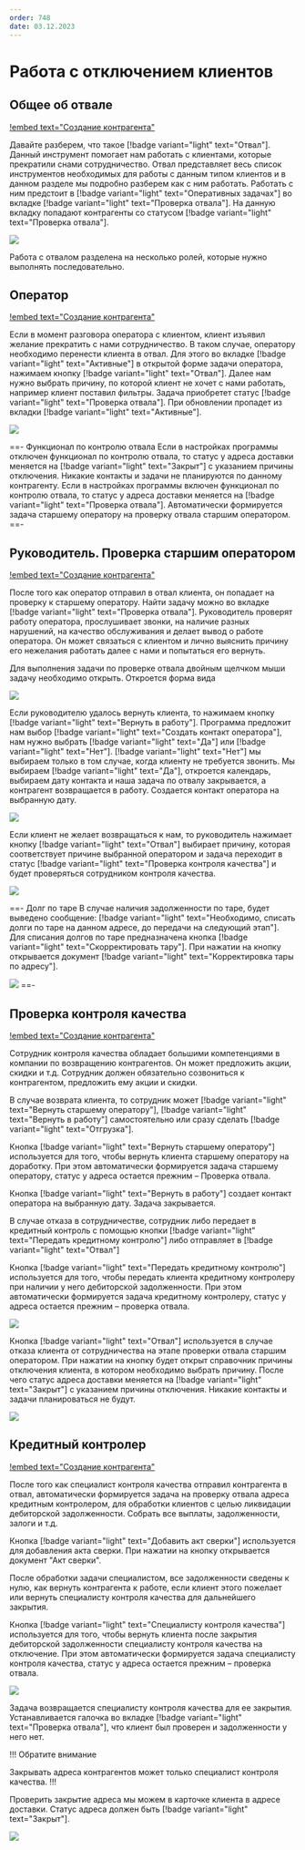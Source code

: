 ```yaml
---
order: 748
date: 03.12.2023
---
```

# Работа с отключением клиентов

## Общее об отвале

[!embed text="Создание контрагента"](https://youtu.be/CYpyPH6eNqI)

Давайте разберем, что такое [!badge variant="light" text="Отвал"]. Данный инструмент помогает нам работать с клиентами, которые прекратили снами сотрудничество. Отвал представляет весь список инструментов необходимых для работы с данным типом клиентов и в данном разделе мы подробно разберем как с ним работать. Работать с ним предстоит в [!badge variant="light" text="Оперативных задачах"] во вкладке [!badge variant="light" text="Проверка отвала"]. На данную вкладку попадают контрагенты со статусом [!badge variant="light" text="Проверка отвала"].

![](\images\руководитель\отвал.jpg)

Работа с отвалом разделена на несколько ролей, которые нужно выполнять последовательно.

## Оператор

[!embed text="Создание контрагента"](https://youtu.be/hKoRJds2-bQ)

Если в момент разговора оператора с клиентом, клиент изъявил желание прекратить с нами сотрудничество. В таком случае, оператору необходимо перенести клиента в отвал. Для этого во вкладке [!badge variant="light" text="Активные"] в открытой форме задачи оператора, нажимаем кнопку  [!badge variant="light" text="Отвал"]. Далее нам нужно выбрать причину, по которой клиент не хочет с нами работать, например клиент поставил фильтры. Задача приобретет статус [!badge variant="light" text="Проверка отвала"]. При обновлении пропадет из вкладки [!badge variant="light" text="Активные"]. 

![](\images\руководитель\отвал.gif)

==- Функционал по контролю отвала
Если в настройках программы отключен функционал по контролю отвала, то статус у адреса
доставки меняется на [!badge variant="light" text="Закрыт"] с указанием причины отключения. Никакие контакты и задачи не
планируются по данному контрагенту.
Если в настройках программы включен функционал по контролю отвала, то статус у адреса
доставки меняется на [!badge variant="light" text="Проверка отвала"]. Автоматически формируется задача старшему оператору
на проверку отвала старшим оператором.
==-

## Руководитель. Проверка старшим оператором

[!embed text="Создание контрагента"](https://youtu.be/KYm_4j8O_q0)

После того как оператор отправил в отвал клиента, он попадает на проверку к старшему оператору. Найти задачу можно во вкладке [!badge variant="light" text="Проверка отвала"]. Руководитель проверят работу оператора, прослушивает звонки, на наличие разных нарушений, на качество обслуживания и делает вывод о работе оператора. Он может связаться с клиентом и лично выяснить причину его нежелания работать далее с нами и попытаться его вернуть.

Для выполнения задачи по проверке отвала двойным щелчком мыши задачу необходимо открыть. Откроется форма вида

![](\images\руководитель\отвал0.jpg)

Если руководителю удалось вернуть клиента, то нажимаем кнопку [!badge variant="light" text="Вернуть в работу"]. Программа предложит нам выбор [!badge variant="light" text="Создать контакт оператора"], нам нужно выбрать [!badge variant="light" text="Да"] или [!badge variant="light" text="Нет"]. [!badge variant="light" text="Нет"] мы выбираем только в том случае, когда клиенту не требуется звонить. Мы выбираем [!badge variant="light" text="Да"], откроется календарь, выбираем дату контакта и наша задача по отвалу закрывается, а контрагент возвращается в работу. Создается контакт оператора на выбранную дату. 

![](\images\руководитель\отвал0.gif)

Если клиент не желает возвращаться к нам, то руководитель нажимает кнопку [!badge variant="light" text="Отвал"] выбирает причину, которая соответствует причине выбранной оператором и задача переходит в статус [!badge variant="light" text="Проверка контроля качества"] и будет проверяться сотрудником контроля качества.

![](\images\руководитель\отвал01.gif)

==- Долг по таре
В случае наличия задолженности по таре, будет выведено сообщение: [!badge variant="light" text="Необходимо, списать долги по таре на данном адресе, до передачи на следующий этап"]. Для списания долгов по таре предназначена кнопка [!badge variant="light" text="Скорректировать тару"]. При нажатии на кнопку открывается документ [!badge variant="light" text="Корректировка тары по адресу"].

![](\images\руководитель\отвал03.gif)
==-

## Проверка контроля качества

[!embed text="Создание контрагента"](https://youtu.be/xLhctuDOmkE)

Сотрудник контроля качества обладает большими компетенциями в компании по возвращению контрагентов. Он может предложить акции, скидки и т.д. Сотрудник должен обязательно созвониться к контрагентом, предложить ему акции и скидки. 

В случае возврата клиента, то сотрудник может [!badge variant="light" text="Вернуть старшему оператору"], [!badge variant="light" text="Вернуть в работу"] самостоятельно или сразу сделать [!badge variant="light" text="Отгрузка"].

Кнопка [!badge variant="light" text="Вернуть старшему оператору"] используется для того, чтобы вернуть клиента старшему оператору на доработку. При этом автоматически формируется задача старшему оператору, статус у адреса остается прежним – Проверка отвала.

Кнопка [!badge variant="light" text="Вернуть в работу"] создает контакт оператора на выбранную дату. Задача закрывается.

В случае отказа в сотрудничестве, сотрудник либо передает в кредитный контроль с помощью кнопки [!badge variant="light" text="Передать кредитному контролю"] либо отправляет в [!badge variant="light" text="Отвал"]

Кнопка [!badge variant="light" text="Передать кредитному контролю"] используется для того, чтобы передать клиента кредитному контролеру при наличии у него дебиторской задолженности. При этом автоматически формируется задача 
кредитному контролеру, статус у адреса остается прежним – проверка отвала.

![](\images\руководитель\отвал04.gif)

Кнопка [!badge variant="light" text="Отвал"] используется в случае отказа клиента от сотрудничества на этапе проверки 
отвала старшим оператором. При нажатии на кнопку будет открыт справочник причины отключения клиента, в котором необходимо выбрать причину. После чего статус адреса доставки меняется на [!badge variant="light" text="Закрыт"] с указанием причины отключения. Никакие контакты и задачи планироваться не будут.

![](\images\руководитель\отвал05.gif)

## Кредитный контролер

[!embed text="Создание контрагента"](https://youtu.be/1ybb6p-Ro4g)

После того как специалист контроля качества отправил контрагента в отвал, автоматически формируется 
задача на проверку отвала адреса кредитным контролером, для обработки клиентов с целью ликвидации дебиторской задолженности. Собрать все выплаты, задолженности, залоги и т.д. 

Кнопка [!badge variant="light" text="Добавить акт сверки"] используется для добавления акта сверки. При нажатии на кнопку 
открывается документ "Акт сверки". 

После обработки задачи специалистом, все задолженности сведены к нулю, как вернуть контрагента к работе, если клиент этого пожелает или вернуть специалисту контроля качества для дальнейшего закрытия.

Кнопка [!badge variant="light" text="Специалисту контроля качества"] используется для того, чтобы вернуть клиента после закрытия дебиторской задолженности специалисту контроля качества на отключение. При этом автоматически 
формируется задача специалисту контроля качества, статус у адреса остается прежним – проверка отвала.

![](\images\руководитель\отвал06.gif)

Задача возвращается специалисту контроля качества для ее закрытия. Устанавливается галочка во вкладке [!badge variant="light" text="Проверка отвала"], что клиент был проверен и задолженности у него нет.

!!! Обратите внимание

Закрывать адреса контрагентов может только специалист контроля качества.
!!!

Проверить закрытие адреса мы можем в карточке клиента в адресе доставки. Статус адреса должен быть [!badge variant="light" text="Закрыт"].

![](\images\руководитель\отвал07.gif)
